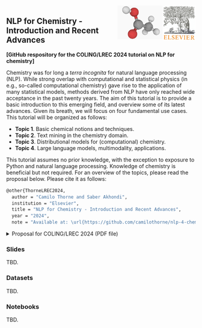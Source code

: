 <img style="float: right; margin: auto;" src="./cover-logos/logo-elsevier.jpg" alt="elsevier" width="88"> 

<img style="float: right; margin: auto;" src="./cover-logos/molecule.jpg" alt="molecule" width="120">

## NLP for Chemistry - Introduction and Recent Advances

**[GitHub respository for the COLING/LREC 2024 tutorial on NLP for chemistry]**

Chemistry was for long a *terra incognita* for natural language processing (NLP). While strong overlap with computational and statistical physics (in e.g., so-called computational chemistry) gave rise to the application of many statistical models, methods derived from NLP have only reached wide acceptance in the past twenty years. The aim of this tutorial is to provide a basic introduction to this emerging field, and overview some of its latest advances. Given its breath, we will focus on four fundamental use cases. This tutorial will be organized as follows:

* **Topic 1**. Basic chemical notions and techniques.
* **Topic 2**. Text mining in the chemistry domain.
* **Topic 3**. Distributional models for (computational) chemistry.
* **Topic 4**. Large language models, multimodality, applications.

This tutorial assumes no prior knowledge, with the exception to exposure to Python and natural language processing. Knowledge of chemistry is beneficial but not required. For an overview of the topics, please read the proposal below. Please cite it as follows:
```bash
@other{ThorneLREC2024,
  author = "Camilo Thorne and Saber Akhondi",
  institution = "Elsevier",
  title = "NLP for Chemistry - Introduction and Recent Advances",
  year = "2024",
  note = "Available at: \url{https://github.com/camilothorne/nlp-4-chemistry-lrec-2024}"}
````

<details>
	<summary>Proposal for COLING/LREC 2024 (PDF file)</summary>
<center>
<object data="./proposal-text/lrec-2024.pdf" type="application/pdf" width="300px" height="300px">
    <embed src="./proposal-text/lrec-2024.pdf">
        <p>This browser does not support PDFs. Please download the PDF to view it: <a href="./proposal-text/lrec-2024.pdf">Download PDF</a>.</p>
    </embed>
</object>
</center>
</details>

### Slides

TBD.

### Datasets

TBD.

### Notebooks

TBD.
